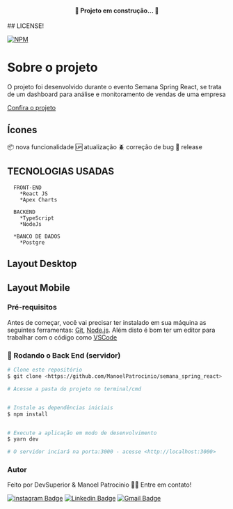 <h4 align="center"> 
	🚧  Projeto em construção...  🚧
</h4>
## LICENSE!

[![NPM](https://img.shields.io/npm/l/react)](https://github.com/ManoelPatrocinio/semana_spring_react/blob/main/LICENSE)

# Sobre o projeto

O projeto foi desenvolvido durante o evento Semana Spring React, se trata de um dashboard para análise e monitoramento de vendas de uma empresa

[Confira o projeto](https://dsvendas-mp.netlify.app/)

## Ícones

:package: nova funcionalidade
:up: atualização
:beetle: correção de bug
:checkered_flag: release

## TECNOLOGIAS USADAS

      FRONT-END
        *React JS
        *Apex Charts

      BACKEND
        *TypeScript
        *NodeJs

      *BANCO DE DADOS
        *Postgre

<!-- ## Melhorias
  Foram aplicadas melhorias como:
  *Layout
  *Estruturação -->

## Layout Desktop

<!-- ![Client Layout](https://user-images.githubusercontent.com/47128362/120898082-c9ecbe00-c5ff-11eb-8e67-24c36eb4660a.png)    ![chat2](https://user-images.githubusercontent.com/47128362/120898189-2a7bfb00-c600-11eb-98e9-4501d6589ca7.png) -->

## Layout Mobile

<!-- ![chat3](https://user-images.githubusercontent.com/47128362/120898207-41225200-c600-11eb-80be-949de7dd7d9b.png) -->

### Pré-requisitos

Antes de começar, você vai precisar ter instalado em sua máquina as seguintes ferramentas:
[Git](https://git-scm.com), [Node.js](https://nodejs.org/en/).
Além disto é bom ter um editor para trabalhar com o código como [VSCode](https://code.visualstudio.com/)

### 🎲 Rodando o Back End (servidor)

```bash
# Clone este repositório
$ git clone <https://github.com/ManoelPatrocinio/semana_spring_react>

# Acesse a pasta do projeto no terminal/cmd


# Instale as dependências iniciais
$ npm install


# Execute a aplicação em modo de desenvolvimento
$ yarn dev

# O servidor inciará na porta:3000 - acesse <http://localhost:3000>


```

### Autor

Feito por DevSuperior & Manoel Patrocinio 👋🏽 Entre em contato!

[![instagram Badge](https://img.shields.io/badge/Instagram-E4405F?style=flat-square&logo=instagram&logoColor=white=https://www.instagram.com/patrocinioiii/)](https://www.instagram.com/patrocinioiii/) [![Linkedin Badge](https://img.shields.io/badge/-Manoel-blue?style=flat-square&logo=Linkedin&logoColor=white&link=https://linkedin.com/in/manoel-patrocinio-1b342b203/)](https://linkedin.com/in/manoel-patrocinio-1b342b203)
[![Gmail Badge](https://img.shields.io/badge/-manoelpatrocinio99@gmail.com-c14438?style=flat-square&logo=Gmail&logoColor=white&link=mailto:manoelpatrocinio99@gmail.com)](mailto:manoelpatrocinio99@gmail.com)

